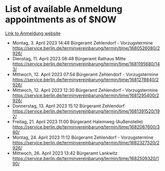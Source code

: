 # List of available Anmeldung appointments as of $NOW
[Link to Anmeldung website](https://service.berlin.de/terminvereinbarung/termin/tag.php?termin=1&anliegen[]=120686&dienstleisterlist=122210,122217,327316,122219,327312,122227,327314,122231,327346,122243,327348,122254,122252,329742,122260,329745,122262,329748,122271,327278,122273,327274,122277,327276,330436,122280,327294,122282,327290,122284,327292,122291,327270,122285,327266,122286,327264,122296,327268,150230,329760,122297,327286,122294,327284,122312,329763,122314,329775,122304,327330,122311,327334,122309,327332,317869,122281,327352,122279,329772,122283,122276,327324,122274,327326,122267,329766,122246,327318,122251,327320,122257,327322,122208,327298,122226,327300&herkunft=http%3A%2F%2Fservice.berlin.de%2Fdienstleistung%2F120686%2F)
- Montag, 3. April 2023 14:48 Bürgeramt Zehlendorf - Vorzugstermine https://service.berlin.de/terminvereinbarung/termin/time/1680526080/2926/
- Dienstag, 11. April 2023 08:48 Bürgeramt Rathaus Mitte https://service.berlin.de/terminvereinbarung/termin/time/1681195680/143/
- Mittwoch, 12. April 2023 07:54 Bürgeramt Zehlendorf - Vorzugstermine https://service.berlin.de/terminvereinbarung/termin/time/1681278840/2926/
- Mittwoch, 12. April 2023 12:30 Bürgeramt Zehlendorf - Vorzugstermine https://service.berlin.de/terminvereinbarung/termin/time/1681295400/2926/
- Donnerstag, 13. April 2023 15:12 Bürgeramt Zehlendorf https://service.berlin.de/terminvereinbarung/termin/time/1681391520/192/
- Freitag, 21. April 2023 11:00 Bürgeramt Halemweg (Außenstelle) https://service.berlin.de/terminvereinbarung/termin/time/1682067600/380/
- Montag, 24. April 2023 11:12 Bürgeramt Zehlendorf - Vorzugstermine https://service.berlin.de/terminvereinbarung/termin/time/1682327520/2926/
- Mittwoch, 26. April 2023 13:42 Bürgeramt Lankwitz https://service.berlin.de/terminvereinbarung/termin/time/1682509320/190/
